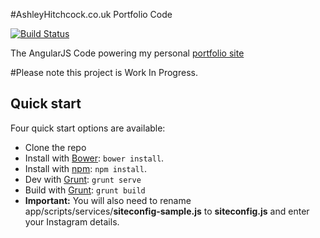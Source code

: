 #AshleyHitchcock.co.uk Portfolio Code

[![Build Status](https://travis-ci.org/ashhitch/ashleyhitchcock.co.uk.svg?branch=testing)](https://travis-ci.org/ashhitch/ashleyhitchcock.co.uk)

The AngularJS Code powering my personal [portfolio site](http://www.ashleyhitchcock.co.uk)

#Please note this project is Work In Progress.

## Quick start

Four quick start options are available:

- Clone the repo
- Install with [Bower](http://bower.io): `bower install`.
- Install with [npm](https://www.npmjs.org): `npm install`.
- Dev with [Grunt](http://gruntjs.com/): `grunt serve`
- Build with [Grunt](http://gruntjs.com/): `grunt build`
- **Important:** You will also need to rename app/scripts/services/**siteconfig-sample.js** to **siteconfig.js** and enter your Instagram details.
